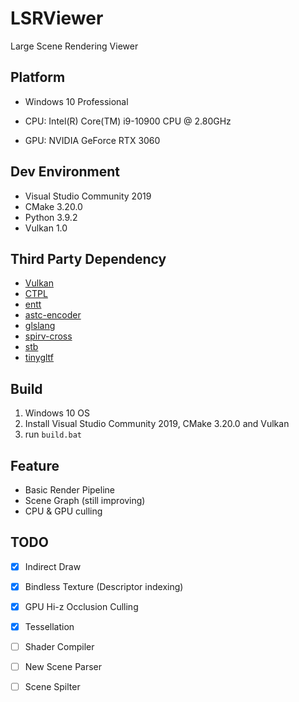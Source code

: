 # LSRViewer
Large  Scene Rendering Viewer

## Platform

* Windows 10 Professional
* CPU: Intel(R) Core(TM) i9-10900 CPU @ 2.80GHz

* GPU: NVIDIA GeForce RTX 3060

## Dev Environment

* Visual Studio Community 2019
* CMake 3.20.0
* Python 3.9.2
* Vulkan 1.0

## Third Party Dependency

* [Vulkan](https://github.com/SaschaWillems/Vulkan)
* [CTPL](https://github.com/vit-vit/CTPL)
* [entt](https://github.com/skypjack/entt)
* [astc-encoder](https://github.com/ARM-software/astc-encoder)
* [glslang](https://github.com/KhronosGroup/glslang)
* [spirv-cross](https://github.com/KhronosGroup/SPIRV-Cross)
* [stb](https://github.com/nothings/stb)
* [tinygltf](https://github.com/syoyo/tinygltf/)

## Build

1. Windows 10 OS
2. Install Visual Studio Community 2019, CMake 3.20.0 and Vulkan
3. run `build.bat` 

## Feature

* Basic Render Pipeline
* Scene Graph (still improving)
* CPU & GPU culling

## TODO

- [x] Indirect Draw
- [x] Bindless Texture (Descriptor indexing)
- [x] GPU Hi-z Occlusion Culling
- [x] Tessellation
- [ ] Shader Compiler
- [ ] New Scene Parser
- [ ] Scene Spilter

